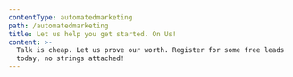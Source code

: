 ```yaml
---
contentType: automatedmarketing
path: /automatedmarketing
title: Let us help you get started. On Us!
content: >-
  Talk is cheap. Let us prove our worth. Register for some free leads        
  today, no strings attached!
---
```

